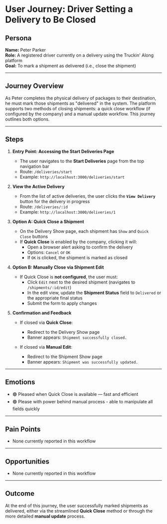 # User Journey: Driver Setting a Delivery to Be Closed

## Persona

**Name:** Peter Parker  
**Role:** A registered driver currently on a delivery using the Truckin' Along platform  
**Goal:** To mark a shipment as delivered (i.e., close the shipment)

---

## Journey Overview

As Peter completes the physical delivery of packages to their destination, he must mark those shipments as "delivered" in the system. The platform supports two methods of closing shipments: a quick close workflow (if configured by the company) and a manual update workflow. This journey outlines both options.

---

## Steps

1. **Entry Point: Accessing the Start Deliveries Page**

   - The user navigates to the **Start Deliveries** page from the top navigation bar
   - Route: `/deliveries/start`
   - Example: `http://localhost:3000/deliveries/start`

2. **View the Active Delivery**

   - From the list of active deliveries, the user clicks the **`View Delivery`** button for the delivery in progress
   - Route: `/deliveries/:id`
   - Example: `http://localhost:3000/deliveries/1`

3. **Option A: Quick Close a Shipment**

   - On the Delivery Show page, each shipment has `Show` and `Quick Close` buttons
   - If **Quick Close** is enabled by the company, clicking it will:
     - Open a browser alert asking to confirm the delivery
     - Options: `Cancel` or `OK`
     - If `OK` is clicked, the shipment is marked as closed

4. **Option B: Manually Close via Shipment Edit**

   - If Quick Close is **not configured**, the user must:
     - Click `Edit` next to the desired shipment (navigates to `/shipments/:id/edit`)
     - In the edit view, update the **Shipment Status** field to `Delivered` or the appropriate final status
     - Submit the form to apply changes

5. **Confirmation and Feedback**

   - If closed via **Quick Close**:

     - Redirect to the Delivery Show page
     - Banner appears: `Shipment successfully closed.`

   - If closed via **Manual Edit**:
     - Redirect to the Shipment Show page
     - Banner appears: `Shipment was successfully updated.`

---

## Emotions

- 🟢 Pleased when Quick Close is available — fast and efficient
- 🟢 Please with power behind manual process - able to manipulate all fields quickly

---

## Pain Points

- None currently reported in this workflow

---

## Opportunities

- None currently reported in this workflow

---

## Outcome

At the end of this journey, the user successfully marked shipments as delivered, either via the streamlined **Quick Close** method or through the more detailed **manual update** process.
